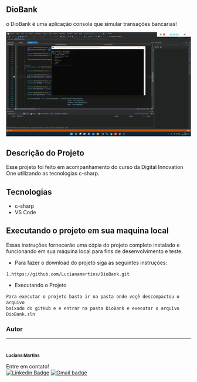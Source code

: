 
## DioBank
o DioBank é uma aplicação console que simular transações bancarias!

![Alt Text](https://github.com/Lucianamartins/DioBank/blob/main/git/img.gif?raw=true?raw=true)



## Descrição do Projeto
<p>
Esse projeto foi feito em acompanhamento do curso da Digital Innovation One utilizando as tecnologias c-sharp.
 </p>
 
## Tecnologias
-  c-sharp
-  VS Code

  
## Executando o projeto em sua maquina local

  
Essas instruções fornecerão uma cópia do projeto completo instalado e funcionando em sua máquina local para fins de desenvolvimento e teste.

* Para fazer o download do projeto siga as seguintes instruções:

```
1.https://github.com/Lucianamartins/DioBank.git
```


* Executando o Projeto
```
Para executar o projeto basta ir na pasta onde voçê descompactou o arquivo 
baixado do gitHub e e entrar na pasta DioBank e executar o arquivo DioBank.sln
```
### Autor
---

<a href="https://github.com/WellingtonFreitas">
 <img style="border-radius: 100%;" src=https://avatars.githubusercontent.com/u/78090280?v=4" width="100px;" alt=""/>
 <br />
 <sub><b>Luciana Martins</b></sub></a> <a> 


Entre em contato!
</br>
[![Linkedin Badge](https://img.shields.io/badge/-LucianaMartins-blue?style=flat-square&logo=Linkedin&logoColor=white&link=https://www.linkedin.com/in/luciana-martins-20b522205/)](https://www.linkedin.com/in/wellington-freitas-43624283/) [![Gmail badge](https://img.shields.io/badge/-Email-red?style=flat-square&logo=Gmail&logoColor=white&link=mailto:wellington.m.de.freitas@gmail.com)](mailto:wellington.m.de.freitas@gmail.com)
